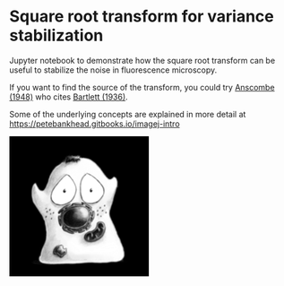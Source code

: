 # Square root transform for variance stabilization

Jupyter notebook to demonstrate how the square root transform can be useful to stabilize the noise in fluorescence microscopy.

If you want to find the source of the transform, you could try [Anscombe (1948)](https://doi.org/10.1093/biomet/35.3-4.246) who cites [Bartlett (1936)](https://doi.org/10.2307/2983678).

Some of the underlying concepts are explained in more detail at https://petebankhead.gitbooks.io/imagej-intro

![Cell](happy_cell.png)

```python

```
